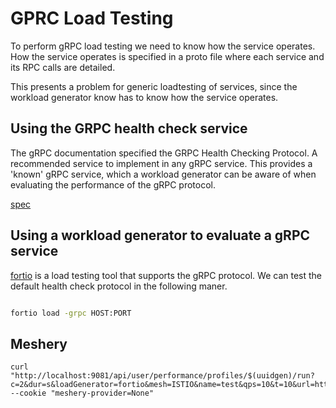 # GPRC Load Testing

To perform gRPC load testing we need to know how the service operates. How the service operates is specified in a proto file where each service and its RPC calls are detailed.

This presents a problem for generic loadtesting of services, since the workload generator know has to know how the service operates.

## Using the GRPC health check service

The gRPC documentation specified the GRPC Health Checking Protocol. A recommended service to implement in any gRPC service. This provides a 'known' gRPC service, which a workload generator can be aware of when evaluating the performance of the gRPC protocol.

[spec](https://github.com/grpc/grpc/blob/master/doc/health-checking.md)

## Using a workload generator to evaluate a gRPC service

[fortio](https://gihub.com/fortio/fortio) is a load testing tool that supports the gRPC protocol. We can test the default health check protocol in the following maner.

```sh

fortio load -grpc HOST:PORT
```

## Meshery

```
curl "http://localhost:9081/api/user/performance/profiles/$(uuidgen)/run?c=2&dur=s&loadGenerator=fortio&mesh=ISTIO&name=test&qps=10&t=10&url=http%3A%2F%2Flocalhost%3A8080&type=grpc" --cookie "meshery-provider=None"
```
